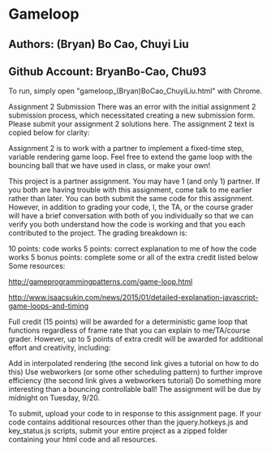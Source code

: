 # Gameloop

## Authors: (Bryan) Bo Cao, Chuyi Liu

## Github Account: BryanBo-Cao, Chu93

To run, simply open "gameloop_(Bryan)BoCao_ChuyiLiu.html" with Chrome.

Assignment 2 Submission There was an error with the initial assignment 2 submission process, which necessitated creating a new submission form. Please submit your assignment 2 solutions here. The assignment 2 text is copied below for clarity:

Assignment 2 is to work with a partner to implement a fixed-time step, variable rendering game loop. Feel free to extend the game loop with the bouncing ball that we have used in class, or make your own!

This project is a partner assignment. You may have 1 (and only 1) partner. If you both are having trouble with this assignment, come talk to me earlier rather than later. You can both submit the same code for this assignment. However, in addition to grading your code, I, the TA, or the course grader will have a brief conversation with both of you individually so that we can verify you both understand how the code is working and that you each contributed to the project. The grading breakdown is:

10 points: code works 5 points: correct explanation to me of how the code works 5 bonus points: complete some or all of the extra credit listed below Some resources:

http://gameprogrammingpatterns.com/game-loop.html

http://www.isaacsukin.com/news/2015/01/detailed-explanation-javascript-game-loops-and-timing

Full credit (15 points) will be awarded for a deterministic game loop that functions regardless of frame rate that you can explain to me/TA/course grader. However, up to 5 points of extra credit will be awarded for additional effort and creativity, including:

Add in interpolated rendering (the second link gives a tutorial on how to do this) Use webworkers (or some other scheduling pattern) to further improve efficiency (the second link gives a webworkers tutorial) Do something more interesting than a bouncing controllable ball! The assignment will be due by midnight on Tuesday, 9/20.

To submit, upload your code to in response to this assignment page. If your code contains additional resources other than the jquery.hotkeys.js and key_status.js scripts, submit your entire project as a zipped folder containing your html code and all resources.
